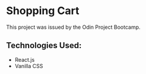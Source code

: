 # Shopping Cart

This project was issued by the Odin Project Bootcamp.

<h2>Technologies Used:</h2>
<ul>
    <li>React.js</li>
    <li>Vanilla CSS</li>
</ul>